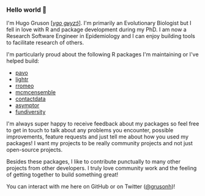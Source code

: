### Hello world :wave:

I'm Hugo Gruson \[[*ygo gʁyzɔ̃*](http://ipa-reader.xyz/?text=ygo%20g%CA%81yz%C9%94%CC%83&voice=Celine)\]. I'm primarily an Evolutionary Biologist but I fell in love with R and package development during my PhD. I am now a Research Software Engineer in Epidemiology and I can enjoy building tools to facilitate research of others.

I'm particularly proud about the following R packages I'm maintaining or I've helped build:

- [pavo](https://github.com/rmaia/pavo)
- [lightr](https://github.com/ropensci/lightr)
- [rromeo](https://github.com/ropensci/rromeo)
- [mcmcensemble](https://github.com/bisaloo/mcmcensemble)
- [contactdata](https://github.com/bisaloo/contactdata)
- [asymptor](https://github.com/bisaloo/asymptor)
- [fundiversity](https://github.com/bisaloo/fundiversity)

I'm always super happy to receive feedback about my packages so feel free to get in touch to talk about any problems you encounter, possible improvements, feature requests and just tell me about how you used my packages! I want my projects to be really community projects and not just open-source projects.

Besides these packages, I like to contribute punctually to many other projects from other developers. I truly love community work and the feeling of getting together to build something great!

You can interact with me here on GitHub or on Twitter ([@grusonh](https://twitter.com/grusonh))!
